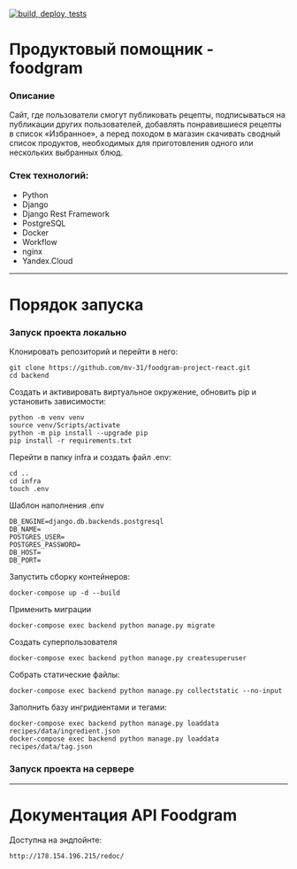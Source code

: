 [![build, deploy, tests](https://github.com/mv-31/foodgram-project-react/actions/workflows/yamdb_workflow.yml/badge.svg)](https://github.com/mv-31/foodgram-project-react/actions/workflows/yamdb_workflow.yml/badge.svg)

# Продуктовый помощник - foodgram
### Описание
Сайт, где пользователи смогут публиковать рецепты, подписываться на публикации других пользователей, добавлять понравившиеся рецепты в список «Избранное», а перед походом в магазин скачивать сводный список продуктов, необходимых для приготовления одного или нескольких выбранных блюд.

### Стек технологий:
- Python
- Django
- Django Rest Framework
- PostgreSQL
- Docker
- Workflow
- nginx
- Yandex.Cloud
---

# Порядок запуска
### Запуск проекта локально
Клонировать репозиторий и перейти в него:
```
git clone https://github.com/mv-31/foodgram-project-react.git
cd backend
```

Создать и активировать виртуальное окружение, обновить pip и установить зависимости:
```
python -m venv venv
source venv/Scripts/activate
python -m pip install --upgrade pip
pip install -r requirements.txt
```

Перейти в папку infra и cоздать файл .env:
```
cd ..
cd infra
touch .env
```

Шаблон наполнения .env
```
DB_ENGINE=django.db.backends.postgresql
DB_NAME=
POSTGRES_USER=
POSTGRES_PASSWORD=
DB_HOST=
DB_PORT=
```

Запустить сборку контейнеров:
```
docker-compose up -d --build
```

Применить миграции
```
docker-compose exec backend python manage.py migrate
```

Создать суперпользователя
```
docker-compose exec backend python manage.py createsuperuser
```

Собрать статические файлы:
```
docker-compose exec backend python manage.py collectstatic --no-input 
```

Заполнить базу ингридиентами и тегами:
```
docker-compose exec backend python manage.py loaddata recipes/data/ingredient.json
docker-compose exec backend python manage.py loaddata recipes/data/tag.json
```

### Запуск проекта на сервере

---
# Документация API Foodgram
Доступна на эндпойнте:
```
http://178.154.196.215/redoc/
```
